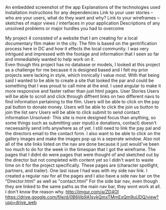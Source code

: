 
 An embedded screenshot of the app
 Explanations of the technologies used
 Installation instructions for any dependencies
 Link to your user stories – who are your users, what do they want and why?
 Link to your wireframes – sketches of major views / interfaces in your application
 Descriptions of any unsolved problems or major hurdles you had to overcome


 My project 4 consisted of a website that I am creating for a local documentary film maker in the city.  The film is based on the gentrification process here in DC and how it effects the local community.  I was very intrigued and impressed with the footage and information that I seen so far and immediaitely wanted to help work on it.  
 Even though this project has no database or models, I looked at this project as a challenge for me because it is designed based and I felt my prior projects were lacking in style, which ironically I value most.  With that being said I wanted to be able to create a site that looked the par and could be something that I was proud to call mine at the end. I used angular to make it more responsive and faster rather than just html pages.
 User Stories
 Users will be able to scroll and click through diffrent links on two different navs to find information pertaining to the film.
 Users will be able to click on the pay pal button to donate money.
 Users will be able to click the join us button to join the list serv
 Users will be able to click submit to send contact information
Unsolved- This site is more designed focus than anything, so some things such as submitting user input(i.e donations, contact) doesn't neceesairily send info anywhere as of yet.  I still need to link the pay pal and the directors email to the contact form. I also want to be able to click on the gallery images and make the images pop up in a seperate window.  Also not all of the site links listed on the nav are done because it just would've been too much to do for the week in the timespan that I got the wireframe. The pages that I didnt do were pages that were thought of and sketched out by the director but not completed with content yet so I didn't want to waste time on it for the project specifically. These pages are (character spotlight, partners, and trailer).  One last issue I had was with my side nav link.  I created a regular nav for all the pages and I also have a side nav bar on the "Director.html" as well as "contact.html"  For the side bar nav, even though they are linked to the same paths as the main nav bar, they wont work at all.   I don't know the reason why.
 http://imgur.com/a/ZD4OI
 https://drive.google.com/file/d/0B6ljIb9A1sykQmxTMmExQm9uUDQ/view?usp=drive_web

